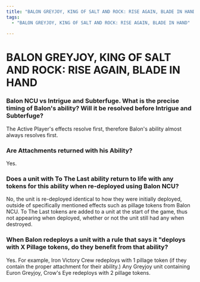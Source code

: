 ```yaml
---
title: "BALON GREYJOY, KING OF SALT AND ROCK: RISE AGAIN, BLADE IN HAND"
tags:
  - "BALON GREYJOY, KING OF SALT AND ROCK: RISE AGAIN, BLADE IN HAND"

---
```


# BALON GREYJOY, KING OF SALT AND ROCK: RISE AGAIN, BLADE IN HAND

### Balon NCU vs Intrigue and Subterfuge. What is the precise timing of Balon's ability? Will it be resolved before Intrigue and Subterfuge?


The Active Player's effects resolve first, therefore Balon's ability almost always resolves first. 




### Are Attachments returned with his Ability?


Yes. 




### Does a unit with To The Last ability return to life with any tokens for this ability when re-deployed using Balon NCU?

 No, the unit is re-deployed identical to how they were initially deployed, outside of specifically mentioned effects such as pillage tokens from Balon NCU. To The Last tokens are added to a unit at the start of the game, thus not appearing when deployed, whether or not the unit still had any when destroyed.




### When Balon redeploys a unit with a rule that says it "deploys with X Pillage tokens, do they benefit from that ability? 


Yes. For example, Iron Victory Crew redeploys with 1 pillage token (if they contain the proper attachment for their ability.) Any Greyjoy unit containing Euron Greyjoy, Crow's Eye redeploys with 2 pillage tokens.





